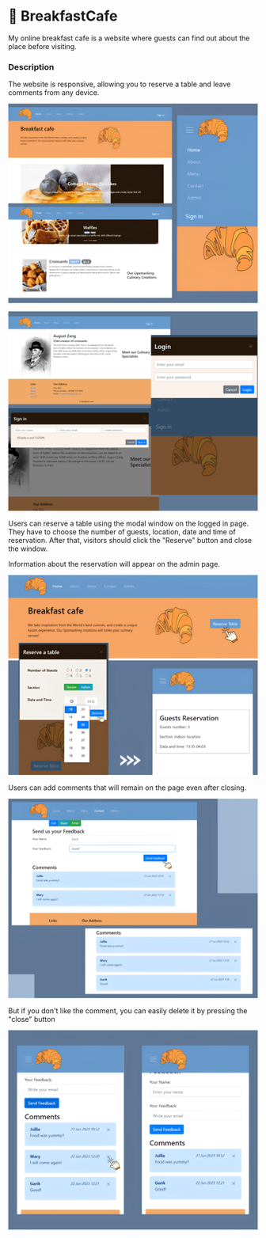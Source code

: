# 🥐 BreakfastCafe
My online breakfast cafe is a website where guests can find out about the place before visiting.
### Description
The website is responsive, allowing you to reserve a table and leave comments from any device.

![alt text](https://github.com/Anastasiiiii/BreakfastCafe/blob/main/img/1%20(3).png)

![alt text](https://github.com/Anastasiiiii/BreakfastCafe/blob/main/img/2(1).png)

Users can reserve a table using the modal window on the logged in page. They have to choose the number of guests, location, date and time of reservation. After that, visitors should click the "Reserve" button and close the window.

Information about the reservation will appear on the admin page.

![alt text](https://github.com/Anastasiiiii/BreakfastCafe/blob/main/img/3%20(1).png)

Users can add comments that will remain on the page even after closing. 

![alt text](https://github.com/Anastasiiiii/BreakfastCafe/blob/main/img/4%20(1).png)

But if you don't like the comment, you can easily delete it by pressing the "close" button

![alt text](https://github.com/Anastasiiiii/BreakfastCafe/blob/main/img/5%20(1).png)
